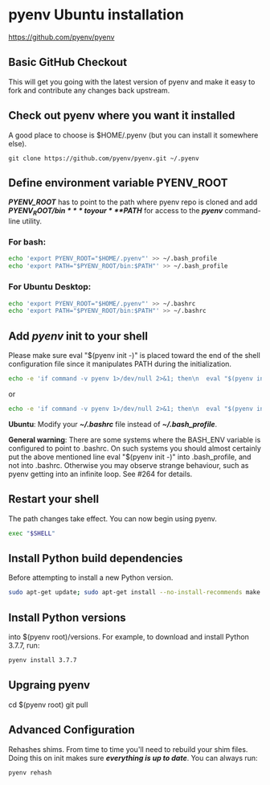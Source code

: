 # pyenv Ubuntu installation

https://github.com/pyenv/pyenv

## Basic GitHub Checkout

This will get you going with the latest version of pyenv and make it easy to fork and contribute any changes back upstream.

## Check out pyenv where you want it installed

A good place to choose is $HOME/.pyenv (but you can install it somewhere else).

```bah
git clone https://github.com/pyenv/pyenv.git ~/.pyenv
```

## Define environment variable PYENV_ROOT

***PYENV_ROOT*** has to point to the path where pyenv repo is cloned and add ***$PYENV_ROOT/bin*** to your ***$PATH*** for access to the ***pyenv*** command-line utility.

### For bash:

```bash
echo 'export PYENV_ROOT="$HOME/.pyenv"' >> ~/.bash_profile
echo 'export PATH="$PYENV_ROOT/bin:$PATH"' >> ~/.bash_profile
```

### For Ubuntu Desktop:

```bash
echo 'export PYENV_ROOT="$HOME/.pyenv"' >> ~/.bashrc
echo 'export PATH="$PYENV_ROOT/bin:$PATH"' >> ~/.bashrc
```

## Add ***pyenv*** init to your shell

Please make sure eval "$(pyenv init -)" is placed toward the end of the shell configuration file since it manipulates PATH during the initialization.

```bash
echo -e 'if command -v pyenv 1>/dev/null 2>&1; then\n  eval "$(pyenv init -)"\nfi' >> ~/.bash_profile
```

or

```bash UBUNTU
echo -e 'if command -v pyenv 1>/dev/null 2>&1; then\n  eval "$(pyenv init -)"\nfi' >> ~/.bashrc
```

**Ubuntu**: Modify your ***~/.bashrc*** file instead of ***~/.bash_profile***.

**General warning**: There are some systems where the BASH_ENV variable is configured to point to .bashrc. On such systems you should almost certainly put the above mentioned line eval "$(pyenv init -)" into .bash_profile, and not into .bashrc. Otherwise you may observe strange behaviour, such as pyenv getting into an infinite loop. See #264 for details.

## Restart your shell

The path changes take effect. You can now begin using pyenv.

```bash
exec "$SHELL"
```

## Install Python build dependencies

Before attempting to install a new Python version.

```bash
sudo apt-get update; sudo apt-get install --no-install-recommends make build-essential libssl-dev zlib1g-dev libbz2-dev libreadline-dev libsqlite3-dev wget curl llvm libncurses5-dev xz-utils tk-dev libxml2-dev libxmlsec1-dev libffi-dev liblzma-dev
```

## Install Python versions 

into $(pyenv root)/versions. For example, to download and install Python 3.7.7, run:

```bash
pyenv install 3.7.7
```

## Upgraing pyenv

cd $(pyenv root)
git pull

## Advanced Configuration

Rehashes shims. From time to time you'll need to rebuild your shim files. Doing this on init makes sure ***everything is up to date***. You can always run:

```bash
pyenv rehash
```

